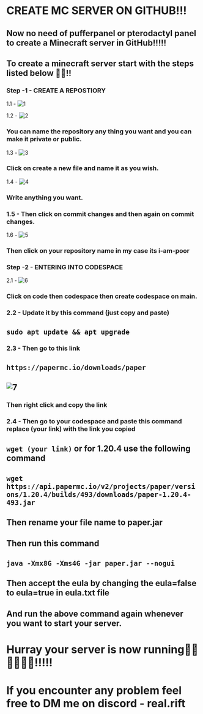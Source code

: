 # CREATE MC SERVER ON GITHUB!!!
## Now no need of pufferpanel or pterodactyl panel to create a Minecraft server in GitHub!!!!!

## To create a minecraft server start with the steps listed below 🎉🎉!!

### Step -1 - CREATE A REPOSTIORY

1.1 - ![1](https://github.com/itzkrishop/create-mc-server/assets/128812908/d581bafb-1f6c-4cff-a956-08e9a06d7c41)

1.2 - ![2](https://github.com/itzkrishop/create-mc-server/assets/128812908/202bba8e-0877-4969-b720-329f077a3fca)
### You can name the repository any thing you want and you can make it private or public.

1.3 - ![3](https://github.com/itzkrishop/create-mc-server/assets/128812908/13bad045-5178-43e1-a743-9aaf6774c0f2)
### Click on create a new file and name it as you wish.

1.4 - ![4](https://github.com/itzkrishop/create-mc-server/assets/128812908/5035b950-4aed-47a2-be6c-6b74f566bccd)
### Write anything you want.

### 1.5 - Then click on commit changes and then again on commit changes.

1.6 - ![5](https://github.com/itzkrishop/create-mc-server/assets/128812908/08b35cc3-65c4-4667-8fa8-f1efbbf6af7f)
### Then click on your repository name in my case its i-am-poor

### Step -2 - ENTERING INTO CODESPACE

2.1 - ![6](https://github.com/itzkrishop/create-mc-server/assets/128812908/812ce8f8-bb9c-4cc2-b041-f7506d7b8bce)
### Click on code then codespace then create codespace on main.

### 2.2 - Update it by this command (just copy and paste)
## ``` sudo apt update && apt upgrade ```

### 2.3 - Then go to this link 
## ``` https://papermc.io/downloads/paper ```
## ![7](https://github.com/itzkrishop/create-mc-server/assets/128812908/a1b20071-0b5d-43af-8aa5-de59a65c3963)
### Then right click and copy the link

### 2.4 - Then go to your codespace and paste this command replace (your link) with the link you copied
## ``` wget (your link) ``` or for 1.20.4 use the following command
## ``` wget https://api.papermc.io/v2/projects/paper/versions/1.20.4/builds/493/downloads/paper-1.20.4-493.jar ```
## Then rename your file name to paper.jar
## Then run this command
## ``` java -Xmx8G -Xms4G -jar paper.jar --nogui ```
## Then accept the eula by changing the eula=false to eula=true in eula.txt file
## And run the above command again whenever you want to start your server.

# Hurray your server is now running🎉🎉🎉🎉🎉🎉!!!!!
# If you encounter any problem feel free to DM me on discord - real.rift

